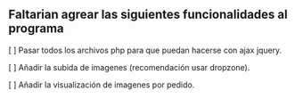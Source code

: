 ## Faltarian agrear las siguientes funcionalidades al programa

[ ] Pasar todos los archivos php para que puedan hacerse con ajax jquery.

[ ] Añadir la subida de imagenes (recomendación usar dropzone).

[ ] Añadir la visualización de imagenes por pedido.
